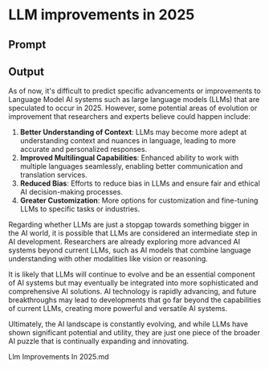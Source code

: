 # LLM improvements in 2025

## Prompt

## Output

As of now, it's difficult to predict specific advancements or improvements to Language Model AI systems such as large language models (LLMs) that are speculated to occur in 2025. However, some potential areas of evolution or improvement that researchers and experts believe could happen include:

1. **Better Understanding of Context**: LLMs may become more adept at understanding context and nuances in language, leading to more accurate and personalized responses.
2. **Improved Multilingual Capabilities**: Enhanced ability to work with multiple languages seamlessly, enabling better communication and translation services.
3. **Reduced Bias**: Efforts to reduce bias in LLMs and ensure fair and ethical AI decision-making processes.
4. **Greater Customization**: More options for customization and fine-tuning LLMs to specific tasks or industries.

Regarding whether LLMs are just a stopgap towards something bigger in the AI world, it is possible that LLMs are considered an intermediate step in AI development. Researchers are already exploring more advanced AI systems beyond current LLMs, such as AI models that combine language understanding with other modalities like vision or reasoning.

It is likely that LLMs will continue to evolve and be an essential component of AI systems but may eventually be integrated into more sophisticated and comprehensive AI solutions. AI technology is rapidly advancing, and future breakthroughs may lead to developments that go far beyond the capabilities of current LLMs, creating more powerful and versatile AI systems.

Ultimately, the AI landscape is constantly evolving, and while LLMs have shown significant potential and utility, they are just one piece of the broader AI puzzle that is continually expanding and innovating.

Llm Improvements In 2025.md






